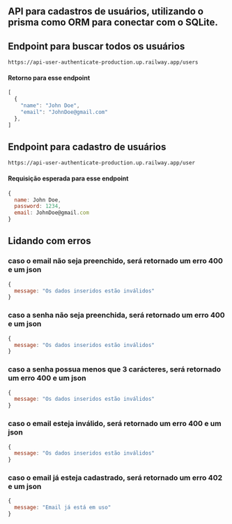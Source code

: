 ## API para cadastros de usuários, utilizando o prisma como ORM para conectar com o SQLite.

## Endpoint para buscar todos os usuários

```shell
https://api-user-authenticate-production.up.railway.app/users
```

#### Retorno para esse endpoint

```javascript
[
  {
    "name": "John Doe",
    "email": "JohnDoe@gmail.com"
  },
]
```

## Endpoint para cadastro de usuários

```shell
https://api-user-authenticate-production.up.railway.app/user
```

#### Requisição esperada para esse endpoint

```javascript
{
  name: John Doe,
  password: 1234,
  email: JohnDoe@gmail.com
}
```

## Lidando com erros

### caso o email não seja preenchido, será retornado um erro 400 e um json

```javascript
{
  message: "Os dados inseridos estão inválidos"
}
```

### caso a senha não seja preenchida, será retornado um erro 400 e um json

```javascript
{
  message: "Os dados inseridos estão inválidos"
}
```
### caso a senha possua menos que 3 carácteres, será retornado um erro 400 e um json

```javascript
{
  message: "Os dados inseridos estão inválidos"
}
```
### caso o email esteja inválido, será retornado um erro 400 e um json

```javascript
{
  message: "Os dados inseridos estão inválidos"
}
```
### caso o email já esteja cadastrado, será retornado um erro 402 e um json

```javascript
{
  message: "Email já está em uso"
}

